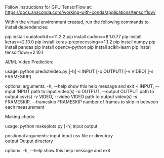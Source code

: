 Follow instructions for GPU TensorFlow at:
https://docs.anaconda.com/working-with-conda/applications/tensorflow/

Within the virtual environment created, run the following commands to install dependencies:

pip install cudatoolkit==11.2.2
pip install cudnn==8.1.0.77
pip install keras==2.10.0
pip install keras-preprocessing==1.1.2
pip install numpy
pip install pandas
pip install opencv-python
pip install scikit-learn
pip install tensorflow==2.10.1


AI/ML Video Prediction:

usage: python predictvideo.py [-h] -i INPUT [-o OUTPUT] [-v VIDEO] [-s FRAMESKIP]

optional arguments:
  -h, --help            show this help message and exit
  -i INPUT, --input INPUT
                        path to input video(s)
  -o OUTPUT, --output OUTPUT
                        path to output csv(s)
  -v VIDEO, --video VIDEO
                        path to output video(s)
  -s FRAMESKIP, --frameskip FRAMESKIP
                        number of frames to skip in between each measurement


Making charts:

usage: python makeplots.py [-h] input output        

positional arguments:
  input       Input csv file or directory    
  output      Output directory

options:
  -h, --help  show this help message and exit